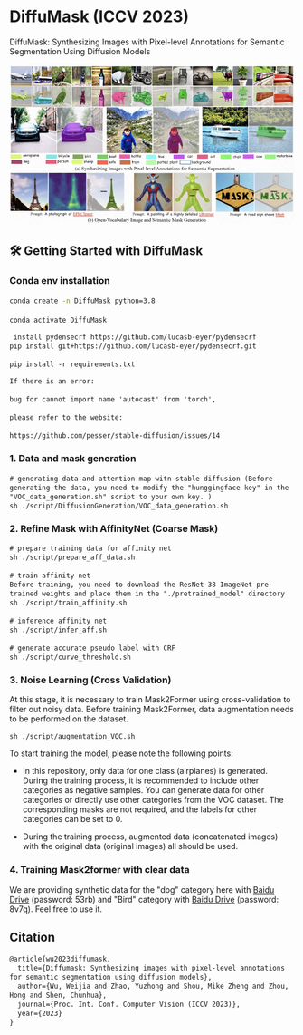 # DiffuMask (ICCV 2023)
DiffuMask: Synthesizing Images with Pixel-level Annotations for Semantic Segmentation Using Diffusion Models

<p align="center">
<img src="./1684329483514.jpg" width="800px"/>  
<br>
</p>


## :hammer_and_wrench: Getting Started with DiffuMask
### Conda env installation

```sh
conda create -n DiffuMask python=3.8

conda activate DiffuMask
```

```
 install pydensecrf https://github.com/lucasb-eyer/pydensecrf
pip install git+https://github.com/lucasb-eyer/pydensecrf.git

pip install -r requirements.txt
```
```
If there is an error: 

bug for cannot import name 'autocast' from 'torch', 

please refer to the website:  

https://github.com/pesser/stable-diffusion/issues/14
```

### 1. Data and mask generation
```
# generating data and attention map witn stable diffusion (Before generating the data, you need to modify the "hunggingface key" in the "VOC_data_generation.sh" script to your own key. )
sh ./script/DiffusionGeneration/VOC_data_generation.sh
```

### 2. Refine Mask with AffinityNet (Coarse Mask)
```
# prepare training data for affinity net
sh ./script/prepare_aff_data.sh

# train affinity net
Before training, you need to download the ResNet-38 ImageNet pre-trained weights and place them in the "./pretrained_model" directory
sh ./script/train_affinity.sh

# inference affinity net
sh ./script/infer_aff.sh

# generate accurate pseudo label with CRF
sh ./script/curve_threshold.sh
```

### 3. Noise Learning (Cross Validation)

At this stage, it is necessary to train Mask2Former using cross-validation to filter out noisy data. Before training Mask2Former, data augmentation needs to be performed on the dataset.
```
sh ./script/augmentation_VOC.sh
```


To start training the model, please note the following points:

- In this repository, only data for one class (airplanes) is generated. During the training process, it is recommended to include other categories as negative samples. You can generate data for other categories or directly use other categories from the VOC dataset. The corresponding masks are not required, and the labels for other categories can be set to 0.

- During the training process, augmented data (concatenated images) with the original data (original images) all should be used.

### 4. Training Mask2former with clear data


We are providing synthetic data for the "dog" category here with [Baidu Drive](https://pan.baidu.com/s/1rtr610DYrjgepDKBrMrmkQ) (password: 53rb) and "Bird" category  with [Baidu Drive](https://pan.baidu.com/s/1REbkL0Q5go9zzLzr36cHyg) (password: 8v7q). Feel free to use it.



## Citation

```
@article{wu2023diffumask,
  title={Diffumask: Synthesizing images with pixel-level annotations for semantic segmentation using diffusion models},
  author={Wu, Weijia and Zhao, Yuzhong and Shou, Mike Zheng and Zhou, Hong and Shen, Chunhua},
  journal={Proc. Int. Conf. Computer Vision (ICCV 2023)},
  year={2023}
}
```
